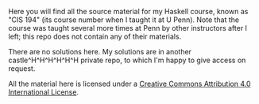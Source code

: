 Here you will find all the source material for my Haskell course,
known as "CIS 194" (its course number when I taught it at U Penn).
Note that the course was taught several more times at Penn by other
instructors after I left; this repo does not contain any of their
materials.

There are no solutions here.  My solutions are in another
castle^H^H^H^H^H^H private repo, to which I'm happy to give access on
request.

All the material here is licensed under a
[Creative Commons Attribution 4.0 International License](http://creativecommons.org/licenses/by/4.0/).
